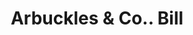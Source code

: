 ---
doi: 10.7916/D8FT9Z5K
date_other: '1871'
date_other_textual: '1871'
form: printed ephemera
genre:
- Invoices
name:
- Arbuckles & Co.
object_in_context_url: https://biggert.cul.columbia.edu/items/view/ave_biggert_01462
subject_hierarchical_geographic:
- Pittsburgh, Pennsylvania, United States
subject_name:
- Arbuckles & Co.
title: Arbuckles & Co.. Bill
sort_title: Arbuckles & Co.. Bill
call_number: ave_biggert_01462
coordinates:
- 40.439722222222215,-79.97638888888889
pid: ave_biggert_01462
identifiers: ave_biggert_01462
thumbnail: https://derivativo-2.library.columbia.edu/iiif/2/ldpd:344033/full/!256,256/0/native.jpg
permalink: /biggert/ave_biggert_01462/
layout: iiif-image-page
---